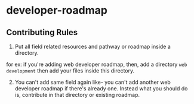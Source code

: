 # developer-roadmap
## Contributing Rules
1. Put all field related resources and pathway or roadmap inside a directory.

for ex: if you're adding web developer roadmap, then, add a directory `web development` then add your files inside this directory.

2. You can't add same field again like- you can't add another web developer roadmap if there's already one. Instead what you should do is, contribute in that directory or existing roadmap.
